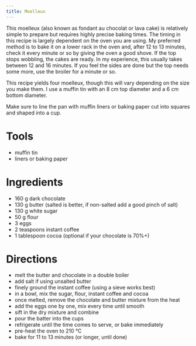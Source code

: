 ```yaml
---
title: Moelleux
---
```


This moelleux (also known as fondant au chocolat or lava cake) is relatively
simple to prepare but requires highly precise baking times. The timing in this
recipe is largely dependent on the oven you are using. My preferred method is
to bake it on a lower rack in the oven and, after 12 to 13 minutes, check it
every minute or so by giving the oven a good shove. If the top stops wobbling,
the cakes are ready. In my experience, this usually takes between 12 and 16
minutes. If you feel the sides are done but the top needs some more, use the
broiler for a minute or so.

This recipe yields four moelleux, though this will vary depending on the size
you make them. I use a muffin tin with an 8 cm top diameter and a 6 cm bottom
diameter.

Make sure to line the pan with muffin liners or baking paper cut into squares
and shaped into a cup.

# Tools

- muffin tin
- liners or baking paper

# Ingredients

- 160 g dark chocolate
- 130 g butter (salted is better, if non-salted add a good pinch of salt)
- 130 g white sugar
- 50 g flour
- 3 eggs
- 2 teaspoons instant coffee
- 1 tablespoon cocoa (optional if your chocolate is 70%+)

# Directions

- melt the butter and chocolate in a double boiler
- add salt if using unsalted butter
- finely ground the instant coffee (using a sieve works best)
- in a bowl, mix the sugar, flour, instant coffee and cocoa
- once melted, remove the chocolate and butter mixture from the heat
- add the eggs one by one, mix every time until smooth
- sift in the dry mixture and combine
- pour the batter into the cups
- refrigerate until the time comes to serve, or bake immediately
- pre-heat the oven to 210 °C
- bake for 11 to 13 minutes (or longer, until done)
